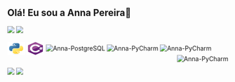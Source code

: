 ## Olá! Eu sou a Anna Pereira🌸

<div class="image-container">
  <img src="https://github-readme-stats.vercel.app/api?username=annaplima&show_icons=true&theme=radical&include_all_commit=true&count_private=true" width="50%" />
  <img src="https://github-readme-stats.vercel.app/api/top-langs/?username=annaplima&layout=compact&theme=radical" width="38%" />
</div>

<div style="display: inline_block"><br>
  <img align="center" alt="Anna-Python" height="30" width="40" src="https://raw.githubusercontent.com/devicons/devicon/master/icons/python/python-original.svg">
  <img align="center" alt="Anna-Csharp" height="30" width="40" src="https://raw.githubusercontent.com/devicons/devicon/master/icons/csharp/csharp-original.svg">
  <img align ="center" alt="Anna-PostgreSQL" height="40" width="40" src="https://cdn.jsdelivr.net/gh/devicons/devicon/icons/postgresql/postgresql-original.svg"/>
  <img align ="center" alt="Anna-PyCharm" height="40" width="40" src="https://cdn.jsdelivr.net/gh/devicons/devicon/icons/pycharm/pycharm-original.svg"/>
  <img align ="center" alt="Anna-PyCharm" height="40" width="40" src="https://cdn.freebiesupply.com/logos/thumbs/2x/git-logo.png"/>
  <img align ="right" alt="Anna-PyCharm" src="https://i.pinimg.com/originals/e5/03/a1/e503a13a8255231f69915bf2c4671dda.gif"/>
</div>

  ##
<div> 
<a href = "mailto:abeatrizplima@gmail.com"><img src="https://img.shields.io/badge/-Gmail-%23333?style=for-the-badge&logo=gmail&logoColor=white" target="_blank"></a>
<a href = "https://www.linkedin.com/in/anna-beatriz-pereira-lima/" target="_blank"><img src="https://img.shields.io/badge/-LinkedIn-%230077B5?style=for-the-badge&logo=linkedin&logoColor=white" target="_blank"></a> 
</div>
 
  

